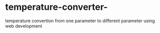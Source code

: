 # temperature-converter-
temperature convertion from one parameter to different parameter using web development

